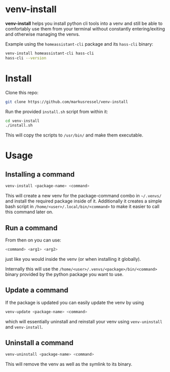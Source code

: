 # venv-install

**venv-install** helps you install python cli tools into a venv and still be able to comfortably
use them from your terminal without constantly entering/exiting and otherwise managing the venvs.

Example using the `homeassistant-cli` package and its `hass-cli` binary:
```bash
venv-install homeassistant-cli hass-cli
hass-cli --version
```

# Install

Clone this repo:

```bash
git clone https://github.com/markusressel/venv-install
```

Run the provided `install.sh` script from within it:
```bash
cd venv-install
./install.sh
```

This will copy the scripts to `/usr/bin/` and make them executable.

# Usage

## Installing a command

```bash
venv-install <package-name> <command>
```

This will create a new venv for the package-command combo in `~/.venvs/` and install the
required package inside of it. Additionally it creates a simple bash script
in `/home/<user>/.local/bin/<command>` to make it easier to call this command later on.

## Run a command

From then on you can use:

```bash
<command> <arg1> <arg2>
```

just like you would inside the venv (or when installing it globally).

Internally this will use the `/home/<user>/.venvs/<package>/bin/<command>` binary provided by
the python package you want to use.

## Update a command

If the package is updated you can easily update the venv by using

```bash
venv-update <package-name> <command>
```

which will essentially uninstall and reinstall your venv
using `venv-uninstall` and `venv-install`.

## Uninstall a command

```bash
venv-uninstall <package-name> <command>
```

This will remove the venv as well as the symlink to its binary.

